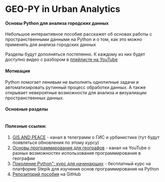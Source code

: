 # GEO-PY in Urban Analytics

#### Основы Python для анализа городских данных

Небольшое интерактивное пособие расскажет об основах работы с пространственными данными на Python и о том, как это можно применять для анализа городских данных

Разделы будут дополняться постепенно. К каждому из них будет доступно видео с разбором в <a href="https://www.youtube.com/channel/UC99_v_T0CTEsYiY2O6YsvOA" target="_blank">плейлисте на YouTube</a>

#### Мотивация

Python помогает ленивым не выполнять однотипные задачи и автоматизировать рутинный процесс обработки данных.
А также открывает невероятные возможности для анализа и визуалиации пространственных данных. 

#### Основные разделы

```{tableofcontents}
```

#### Полезные ссылки:

1. <a href="https://t.me/GIS_PEACE" target="_blank">GIS AND PEACE</a> - канал в телеграмм о ГИС и урбанистике (тут будут появляться обновления по этому курсу)
2. <a href="https://www.youtube.com/channel/UC99_v_T0CTEsYiY2O6YsvOA" target="_blank">Основы программирования для географов</a> - канал на YouTube о разных возможностях использования программирования в географии
3. <a href="https://stepik.org/course/58852/promo" target="_blank">Поколение Python": курс для начинающих</a> - бесплатный курс на платформе Stepik для изучения основ программирования на Python
4. <a href="https://github.com/bella-mir/geo-py" target="_blank">Репозиторий пособия</a> на GitHub
